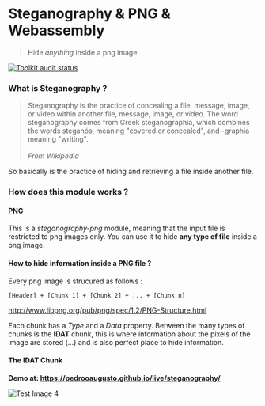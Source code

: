 # Steganography & PNG & Webassembly
> Hide <i>anything</i> inside a png image

<a href="https://github.com/pedrooaugusto/steganography-png/actions">
    <img alt="Toolkit audit status" src="https://github.com/pedrooaugusto/steganography-png/workflows/Run Tests and Build/badge.svg" />
</a>

### What is Steganography ?
> Steganography is the practice of concealing a file, message, image, or video within another file, message, image, or video. The word steganography comes from Greek steganographia, which combines the words steganós, meaning "covered or concealed", and -graphia meaning "writing".
><br/><br/><i>From Wikipedia</i>

So basically is the practice of hiding and retrieving a file inside another file.

### How does this module works ?

#### PNG
This is a *steganography-png* module, meaning that the input file is restricted to png images only.
You can use it to hide **any type of file** inside a png image.

#### How to hide information inside a PNG file ?
Every png image is strucured as follows :
```
[Header] + [Chunk 1] + [Chunk 2] + ... + [Chunk n]
```
http://www.libpng.org/pub/png/spec/1.2/PNG-Structure.html

Each chunk has a *Type* and a *Data* property. Between the many types of chunks is the **IDAT** chunk, this is where information about the pixels of the image
are stored (...) and is also perfect place to hide information.

#### The IDAT Chunk

**Demo at: https://pedrooaugusto.github.io/live/steganography/**

![Test Image 4](https://github.com/pedrooaugusto/steganography-png/blob/master/webapp/preview.png)


